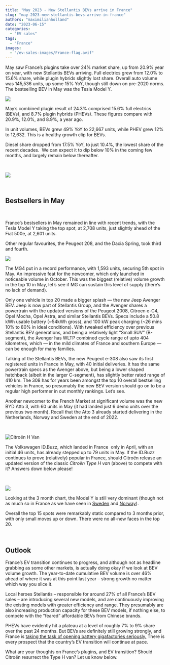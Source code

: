 ```yaml
---
title: "May 2023 - New Stellantis BEVs arrive in France"
slug: "may-2023-new-stellantis-bevs-arrive-in-france"
authors: "maximilianholland"
date: "2023-06-15"
categories:
  - "EV sales"
tags:
  - "France"
images:
  - "/ev-sales-images/France-flag.avif"
---
```


May saw France’s plugins take over 24% market share, up from 20.9% year on year, with new Stellantis BEVs arriving. Full electrics grew from 12.0% to 15.6% share, while plugin hybrids slightly lost share. Overall auto volume was 145,536 units, up some 15% YoY, though still down on pre-2020 norms. The bestselling BEV in May was the Tesla Model Y.

![](ev-sales-images/2023-05-France-Passenger-Auto-Registrations.avif)

May’s combined plugin result of 24.3% comprised 15.6% full electrics (BEVs), and 8.7% plugin hybrids (PHEVs). These figures compare with 20.9%, 12.0%, and 8.9%, a year ago.

In unit volumes, BEVs grew 49% YoY to 22,667 units, while PHEV grew 12% to 12,632. This is a healthy growth clip for BEVs.

Diesel share dropped from 17.5% YoY, to just 10.4%, the lowest share of the recent decades.  We can expect it to dip below 10% in the coming few months, and largely remain below thereafter.

 

![](ev-sales-images/2023-05-France-Monthly-Powertrain-Market-Share.avif)

 

## Bestsellers in May

 

France’s bestsellers in May remained in line with recent trends, with the Tesla Model Y taking the top spot, at 2,708 units, just slightly ahead of the Fiat 500e, at 2,601 units.

Other regular favourites, the Peugeot 208, and the Dacia Spring, took third and fourth.

![](ev-sales-images/2023-05-France-BEVs.avif)

The MG4 put in a record performance, with 1,593 units, securing 5th spot in May. An impressive feat for the newcomer, which only launched in noticeable volume in October. This was the biggest (relative) volume growth in the top 10 in May, let’s see if MG can sustain this level of supply (there’s no lack of demand).

Only one vehicle in top 20 made a bigger splash — the new Jeep Avenger BEV. Jeep is now part of Stellantis Group, and the Avenger shares a powertrain with the updated versions of the Peugeot 2008, Citroen e-C4, Opel Mocha, Opel Astra, and similar Stellantis BEVs. Specs include a 50.8 kWh usable battery (~54kWh gross), and 100 kW peak charging (~26 mins 10% to 80% in ideal conditions). With tweaked efficiency over previous Stellantis BEV generations, and being a relatively light “Small SUV” (B-segment), the Avenger has WLTP combined cycle range of upto 404 kilometres, which — in the mild climates of France and southern Europe — can be enough for many families.

Talking of the Stellantis BEVs, the new Peugeot e-308 also saw its first registered units in France in May, with 40 initial deliveries. It has the same powertrain specs as the Avenger above, but being a lower shaped hatchback (albeit in the larger C-segment), has slightly better rated range of 410 km. The 308 has for years been amongst the top 10 overall bestselling vehicles in France, so presumably the new BEV version should go on to be a regular high performer in out monthly rankings. Let’s see.

Another newcomer to the French Market at significant volume was the new BYD Atto 3, with 60 units in May (it had landed just 6 demo units over the previous two month). Recall that the Atto 3 already started delivering in the Netherlands, Norway and Sweden at the end of 2022.

 

![Citroën H Van](images/Citroen-H-Van.avif)

The Volkswagen ID.Buzz, which landed in France  only in April, with an initial 46 units, has already stepped up to 79 units in May. If the ID.Buzz continues to prove (relatively) popular in France, should Citroën release an updated version of the classic _Citroën Type H van_ (above) to compete with it? Answers down below please!

 

![](ev-sales-images/2023-05-France-BEVs-Trailing-Qtr.avif)

Looking at the 3 month chart, the Model Y is still very dominant (though not as much so in France as we have seen in [Sweden](/2023/06/14/May-2023-tesla-model-y-conquers-sweden/) and [Norway](/2023/06/12/May-2023-tesla-still-dominates-the-norwegian-ev-market/)).

Overall the top 15 spots were remarkably static compared to 3 months prior, with only small moves up or down. There were no all-new faces in the top 20.

 

## Outlook

France’s EV transition continues to progress, and although not as headline grabbing as some other markets, is actually doing okay if we look at BEV volume growth. The year-to-date cumulative BEV volume is over 46% ahead of where it was at this point last year – strong growth no matter which way you slice it.

Local heroes Stellantis – responsible for around 27% of all France’s BEV sales – are introducing several new models, and are continuously improving the existing models with greater efficiency and range. They presumably are also increasing production capacity for these BEV models, if nothing else, to compete with the “feared” affordable BEVs from Chinese brands.

PHEVs have evidently hit a plateau at a level of roughly 7% to 9% share over the past 24 months. But BEVs are definitely still growing strongly, and France is [taking the task of opening battery gigafactories seriously.](https://www.france24.com/en/environment/20230530-france-to-open-first-electric-car-battery-factory-in-reindustrialisation-push) There is every prospect that the country’s EV transition will continue at pace.

What are your thoughts on France’s plugins, and EV transition? Should Citroën resurrect the Type H van? Let us know below.

